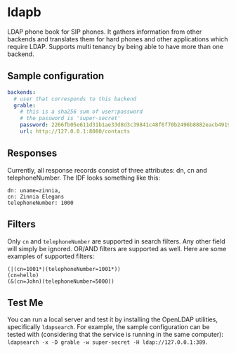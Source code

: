# ldapb
LDAP phone book for SIP phones. It gathers information from other backends and translates them for hard phones
and other applications which require LDAP. Supports multi tenancy by being able to have more than one backend.

## Sample configuration
```yaml
backends:
  # user that corresponds to this backend
  grable:
    # this is a sha256 sum of user:password
    # the password is 'super-secret'
    password: 2266fb05e611d31b1ae33d8d3c39841c48f6f70b2496b8882eacb491928478a7
    url: http://127.0.0.1:8080/contacts
```

## Responses
Currently, all response records consist of three attributes: dn, cn and telephoneNumber. The IDF looks something
like this:

```
dn: uname=zinnia,
cn: Zinnia Elegans
telephoneNumber: 1000
```

## Filters
Only `cn` and `telephoneNumber` are supported in search filters. Any other field will simply be ignored. OR/AND filters
are supported as well. Here are some examples of supported filters:

```
(|(cn=1001*)(telephoneNumber=1001*))
(cn=hello)
(&(cn=John)(telephoneNumber=5000))
```

## Test Me
You can run a local server and test it by installing the OpenLDAP utilities, specifically `ldapsearch`. For example,
the sample configuration can be tested with (considering that the service is running in the same
computer): `ldapsearch -x -D grable -w super-secret -H ldap://127.0.0.1:389`.
